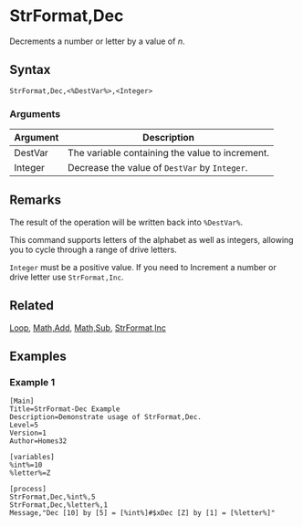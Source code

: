# StrFormat,Dec

Decrements a number or letter by a value of *n*.

## Syntax

```pebakery
StrFormat,Dec,<%DestVar%>,<Integer>
```

### Arguments

| Argument | Description |
| --- | --- |
| DestVar | The variable containing the value to increment. |
| Integer | Decrease the value of `DestVar` by `Integer`. |

## Remarks

The result of the operation will be written back into `%DestVar%`.

This command supports letters of the alphabet as well as integers, allowing you to cycle through a range of drive letters.

`Integer` must be a positive value. If you need to Increment a number or drive letter use `StrFormat,Inc`.

## Related

[Loop](../Branch/Loop.md), [Math,Add](../Math/Add.md), [Math,Sub](../Math/Sub.md), [StrFormat,Inc](./Inc.md)

## Examples

### Example 1

```pebakery
[Main]
Title=StrFormat-Dec Example
Description=Demonstrate usage of StrFormat,Dec.
Level=5
Version=1
Author=Homes32

[variables]
%int%=10
%letter%=Z

[process]
StrFormat,Dec,%int%,5
StrFormat,Dec,%letter%,1
Message,"Dec [10] by [5] = [%int%]#$xDec [Z] by [1] = [%letter%]"
```